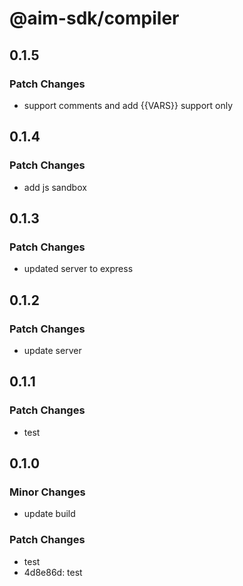 # @aim-sdk/compiler

## 0.1.5

### Patch Changes

- support comments and add {{VARS}} support only

## 0.1.4

### Patch Changes

- add js sandbox

## 0.1.3

### Patch Changes

- updated server to express

## 0.1.2

### Patch Changes

- update server

## 0.1.1

### Patch Changes

- test

## 0.1.0

### Minor Changes

- update build

### Patch Changes

- test
- 4d8e86d: test
